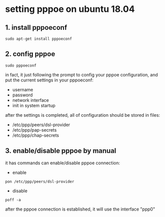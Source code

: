 # setting pppoe on ubuntu 18.04

## 1. install pppoeconf
```shell
sudo apt-get install pppoeconf
```

## 2. config pppoe
```shell
sudo pppoeconf
```
in fact, it just following the prompt to config your pppoe configuration, and put the current settings in your pppoeconf:
* username
* password
* network interface
* init in system startup

after the settings is completed, all of configuration should be stored in files:
* /etc/ppp/peers/dsl-provider
* /etc/ppp/pap-secrets
* /etc/ppp/chap-secrets

## 3. enable/disable pppoe by manual
it has commands can enable/disable pppoe connection:
* enable

```shell
pon /etc/ppp/peers/dsl-provider
```

* disable

```shell
poff -a
```
after the pppoe connection is established, it will use the interface "ppp0"
